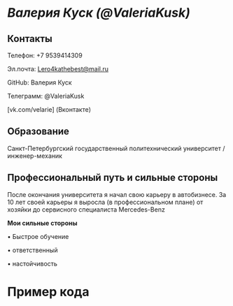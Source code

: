 # *Валерия Куск (@ValeriaKusk)*
## Контакты

Телефон: +7 9539414309

Эл.почта: Lero4kathebest@mail.ru

GitHub: Валерия Куск

Телеграмм: @ValeriaKusk

[vk.com/velarie] (Вконтакте)

## Образование

Санкт-Петербургский государственный политехнический университет / инженер-механик

## Профессиональный путь и сильные стороны
После окончания университета я начал свою карьеру в автобизнесе. 
За 10 лет своей карьеры я выросла (в профессиональном плане) от хозяйки до сервисного специалиста Mercedes-Benz 

**Мои сильные стороны**

• Быстрое обучение

• ответственный

• настойчивость

# Пример кода
